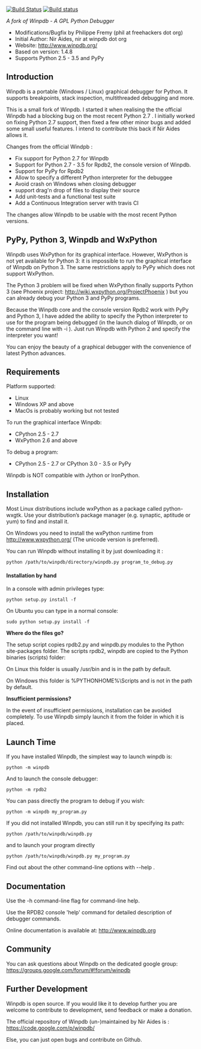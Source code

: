 [![Build Status](https://travis-ci.org/bluebird75/winpdb.svg?branch=winpdb)](https://travis-ci.org/bluebird75/winpdb)
[![Build status](https://ci.appveyor.com/api/projects/status/l3a98gaeamkgwrl7?svg=true&passingText=Windows%20Build%20passing&failingText=Windows%20Build%20failed)](https://ci.appveyor.com/project/bluebird75/winpdb)


*A fork of Winpdb - A GPL Python Debugger*

* Modifications/Bugfix by Philippe Fremy (phil at freehackers dot org)
* Initial Author: Nir Aides, nir at winpdb dot org
* Website: http://www.winpdb.org/
* Based on version: 1.4.8
* Supports Python 2.5 - 3.5 and PyPy


## Introduction

Winpdb is a portable (Windows / Linux) graphical debugger for Python. It supports breakpoints, stack inspection, multithreaded debugging and more.

This is a small fork of Winpdb. I started it when realising the the official Winpdb had a blocking bug
on the most recent Python 2.7 . I initially worked on fixing  Python 2.7 support, then fixed a few other minor
bugs and added some small useful features. I intend to contribute this back if Nir Aides allows it.
    
Changes from the official Windpb :
* Fix support for Python 2.7 for Winpdb
* Support for Python 2.7 - 3.5 for Rpdb2, the console version of Winpdb.
* Support for PyPy for Rpdb2
* Allow to specify a different Python interpreter for the debuggee
* Avoid crash on Windows when closing debugger
* support drag'n drop of files to display their source
* Add unit-tests and a functional test suite 
* Add a Continuous Integration server with travis CI
  
The changes allow Winpdb to be usable with the most recent Python versions.

## PyPy, Python 3, Winpdb and WxPython

Winpdb uses WxPython for its graphical interface. However, WxPython is not yet available for Python 3: it is impossible to run the graphical interface of Winpdb on Python 3. The same restrictions apply to PyPy which does
not support WxPython.

The Python 3 problem will be fixed when WxPython finally supports Python 3 (see Phoenix project: http://wiki.wxpython.org/ProjectPhoenix ) but you can already debug your Python 3 and PyPy programs.

Because the Winpdb core and the console version Rpdb2 work with PyPy and Python 3, I have added
the ability to specify the Python interpreter to use for the program being debugged (in the launch dialog of Winpdb, or on the command line with -i ). Just run Winpdb with Python 2 and specify the interpreter you want!

You can enjoy the beauty of a graphical debugger with the convenience of latest Python advances.


## Requirements

Platform supported:
* Linux
* Windows XP and above
* MacOs is probably working but not tested

To run the graphical interface Winpdb:
* CPython 2.5 - 2.7
* WxPython 2.6 and above

To debug a program:
* CPython 2.5 - 2.7 or CPython 3.0 - 3.5 or PyPy

Winpdb is NOT compatible with Jython or IronPython.

## Installation

Most Linux distributions include wxPython as a package called python-wxgtk. 
Use your distribution’s package manager (e.g. synaptic, aptitude or yum) 
to find and install it.

On Windows you need to install the wxPython runtime from 
http://www.wxpython.org/ (The unicode version is preferred).

You can run Winpdb without installing it by just downloading it :

    python /path/to/winpdb/directory/winpdb.py program_to_debug.py

#### Installation by hand

In a console with admin privileges type:

    python setup.py install -f

On Ubuntu you can type in a normal console:
    
    sudo python setup.py install -f

**Where do the files go?**

The setup script copies rpdb2.py and winpdb.py modules to the Python 
site-packages folder. The scripts rpdb2, winpdb are copied to the 
Python binaries (scripts) folder:

On Linux this folder is usually /usr/bin and is in the path by default. 

On Windows this folder is %PYTHONHOME%\Scripts and is not in the path by
default.

**Insufficient permissions?**

In the event of insufficient permissions, installation can be avoided 
completely. To use Winpdb simply launch it from the folder in which it is 
placed.

## Launch Time

If you have installed Winpdb, the simplest way to launch winpdb is:

    python -m winpdb
    
And to launch the console debugger:

    python -m rpdb2
    
You can pass directly the program to debug if you wish:

    python -m winpdb my_program.py

    
If you did not installed Winpdb, you can still run it by specifying its path:

    python /path/to/winpdb/winpdb.py 
    
and to launch your program directly

    python /path/to/winpdb/winpdb.py my_program.py
    
Find out about the other command-line options with --help .    
    



## Documentation

Use the -h command-line flag for command-line help.

Use the RPDB2 console 'help' command for detailed description of debugger 
commands.

Online documentation is available at:
http://www.winpdb.org


## Community

You can ask questions about Winpdb on the dedicated google group: https://groups.google.com/forum/#!forum/winpdb

## Further Development

Winpdb is open source. If you would like it to develop further you are
welcome to contribute to development, send feedback or make a donation.

The official repository of Winpdb (un-)maintained by Nir Aides is : https://code.google.com/p/winpdb/

Else, you can just open bugs and contribute on Github.

